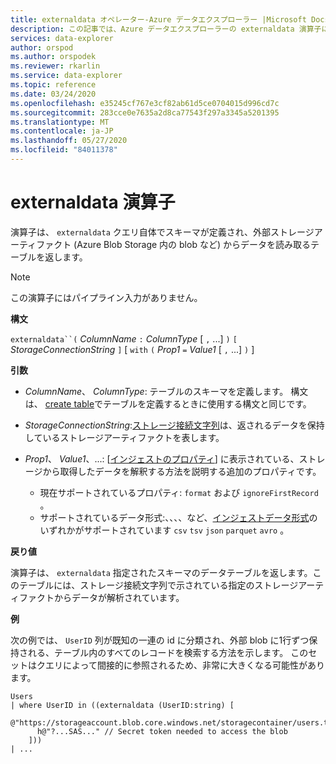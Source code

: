 ```yaml
---
title: externaldata オペレーター-Azure データエクスプローラー |Microsoft Docs
description: この記事では、Azure データエクスプローラーの externaldata 演算子について説明します。
services: data-explorer
author: orspod
ms.author: orspodek
ms.reviewer: rkarlin
ms.service: data-explorer
ms.topic: reference
ms.date: 03/24/2020
ms.openlocfilehash: e35245cf767e3cf82ab61d5ce0704015d996cd7c
ms.sourcegitcommit: 283cce0e7635a2d8ca77543f297a3345a5201395
ms.translationtype: MT
ms.contentlocale: ja-JP
ms.lasthandoff: 05/27/2020
ms.locfileid: "84011378"
---
```

# <a name="externaldata-operator"></a>externaldata 演算子

演算子は、 `externaldata` クエリ自体でスキーマが定義され、外部ストレージアーティファクト (Azure Blob Storage 内の blob など) からデータを読み取るテーブルを返します。

> [!NOTE]
> この演算子にはパイプライン入力がありません。

**構文**

`externaldata``(` *ColumnName* `:` *ColumnType* [ `,` ...] `)` `[` *StorageConnectionString* `]` [ `with` `(` *Prop1* `=` *Value1* [ `,` ...] `)` ]

**引数**

* *ColumnName*、 *ColumnType*: テーブルのスキーマを定義します。
  構文は、 [create table](../management/create-table-command.md)でテーブルを定義するときに使用する構文と同じです。

* *StorageConnectionString*:[ストレージ接続文字列](../api/connection-strings/storage.md)は、返されるデータを保持しているストレージアーティファクトを表します。

* *Prop1*、 *Value1*、...: [[インジェストのプロパティ](../../ingestion-properties.md)] に表示されている、ストレージから取得したデータを解釈する方法を説明する追加のプロパティです。
    * 現在サポートされているプロパティ: `format` および `ignoreFirstRecord` 。
    * サポートされているデータ形式:、、、、など、[インジェストデータ形式](../../ingestion-supported-formats.md)のいずれかがサポートされています `csv` `tsv` `json` `parquet` `avro` 。

**戻り値**

演算子は、 `externaldata` 指定されたスキーマのデータテーブルを返します。このテーブルには、ストレージ接続文字列で示されている指定のストレージアーティファクトからデータが解析されています。

**例**

次の例では、 `UserID` 列が既知の一連の id に分類され、外部 blob に1行ずつ保持される、テーブル内のすべてのレコードを検索する方法を示します。
このセットはクエリによって間接的に参照されるため、非常に大きくなる可能性があります。

```
Users
| where UserID in ((externaldata (UserID:string) [
    @"https://storageaccount.blob.core.windows.net/storagecontainer/users.txt"
      h@"?...SAS..." // Secret token needed to access the blob
    ]))
| ...
```